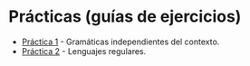 Prácticas (guías de ejercicios)
===============================

* [Práctica 1](files/practica01.pdf) - Gramáticas independientes del contexto.
* [Práctica 2](files/practica02.pdf) - Lenguajes regulares.
